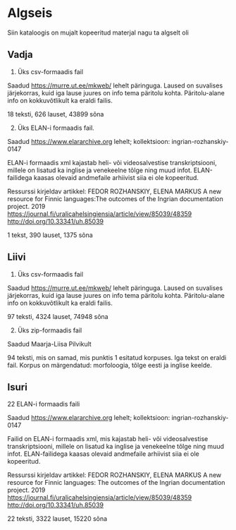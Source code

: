 # Algseis

Siin kataloogis on mujalt kopeeritud materjal nagu ta algselt oli 

## Vadja

1. Üks csv-formaadis fail

Saadud https://murre.ut.ee/mkweb/ lehelt päringuga. Laused on suvalises järjekorras, kuid iga lause juures on info tema päritolu kohta. Päritolu-alane info on kokkuvõtlikult ka eraldi failis. 

18 teksti, 626 lauset,  43899 sõna

2. Üks ELAN-i formaadis fail.

Saadud https://www.elararchive.org lehelt; kollektsioon: ingrian-rozhanskiy-0147

ELAN-i formaadis xml kajastab heli- või videosalvestise transkriptsiooni, millele on lisatud ka inglise ja venekeelne tõlge ning muud infot. ELAN-failidega kaasas olevaid andmefaile arhiivist siia ei ole kopeeritud.

Ressurssi kirjeldav artikkel: FEDOR ROZHANSKIY, ELENA MARKUS A new resource for Finnic languages:The outcomes of the Ingrian documentation project. 2019 https://journal.fi/uralicahelsingiensia/article/view/85039/48359 http://doi.org/10.33341/uh.85039

1 tekst, 390 lauset,  1375 sõna

## Liivi

1. Üks csv-formaadis fail 

Saadud https://murre.ut.ee/mkweb/ lehelt päringuga. Laused on suvalises järjekorras, kuid iga lause juures on info tema päritolu kohta. Päritolu-alane info on kokkuvõtlikult ka eraldi failis.

97 teksti, 4324 lauset,  74948 sõna

2. Üks zip-formaadis fail

Saadud Maarja-Liisa Pilvikult

94 teksti, mis on samad, mis punktis 1 esitatud korpuses. Iga tekst on eraldi fail. Korpus on märgendatud: morfoloogia, tõlge eesti ja inglise keelde. 

## Isuri

22 ELAN-i formaadis faili

Saadud https://www.elararchive.org lehelt; kollektsioon: ingrian-rozhanskiy-0147

Failid on ELAN-i formaadis xml, mis kajastab heli- või videosalvestise transkriptsiooni, millele on lisatud ka inglise ja venekeelne tõlge ning muud infot. ELAN-failidega kaasas olevaid andmefaile arhiivist siia ei ole kopeeritud.

Ressurssi kirjeldav artikkel: FEDOR ROZHANSKIY, ELENA MARKUS A new resource for Finnic languages: The outcomes of the Ingrian documentation project. 2019 https://journal.fi/uralicahelsingiensia/article/view/85039/48359 http://doi.org/10.33341/uh.85039

22 teksti, 3322 lauset, 15220 sõna
